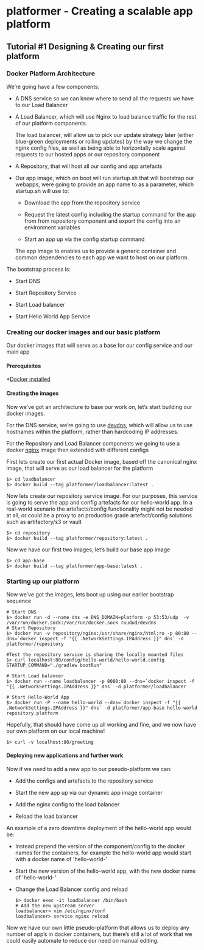 # platformer - Creating a scalable app platform

## Tutorial #1 Designing & Creating our first platform
### Docker Platform Architecture
We’re going have a few components:
* A DNS service so we can know where to send all the requests we have to our Load Balancer

* A Load Balancer, which will use Nginx to load balance traffic for the rest of our platform components.
    
    The load balancer, will allow us to pick our update strategy later (either blue-green deployments or rolling updates) by the way we change the nginx config files, as well as being able to horizontally scale against requests to our hosted apps or our repository component

* A Repository, that will host all our config and app artefacts

* Our app image, which on boot will run startup.sh that will bootstrap our webapps, were going to provide an app name to as a parameter, which startup.sh will use to:

    * Download the app from the repository service

    * Request the latest config including the startup command for the app from from repository component and export the config into an environment variables

    * Start an app up via the config startup command

    The app image to enables us to provide a generic container and common dependencies to each app we want to host on our platform.


The bootstrap process is:

* Start DNS

* Start Repository Service

* Start Load balancer

* Start Hello World App Service


### Creating our docker images and our basic platform
Our docker images that will serve as a base for our config service and our main app

#### Prerequisites
*[Docker installed](https://www.docker.com/)

#### Creating the images
Now we’ve got an architecture to base our work on, let’s start building our docker images.

For the DNS service, we’re going to use [devdns](https://github.com/ruudud/devdns), which will allow us to use hostnames within the platform, rather than hardcoding IP addresses.

For the Repository and Load Balancer components we going to use a docker [nginx](https://docs.docker.com/samples/library/nginx/) image then extended with different configs


First lets create our first actual Docker image, based off the canonical nginx image, that will serve as our load balancer for the platform

```
$> cd loadbalancer
$> docker build --tag platformer/loadbalancer:latest .
```

Now lets create our repository service image. For our purposes, this service is going to serve the app and config artefacts for our hello-world app. In a real-world scenario the artefacts/config functionality might not be needed at all, or could be a proxy to an production grade artefact/config solutions such as artifactory/s3 or vault

```
$> cd repository
$> docker build --tag platformer/repository:latest .
```

Now we have our first two images, let’s build our base app image

```
$> cd app-base
$> docker build --tag platformer/app-base:latest .
```

### Starting up our platform

Now we’ve got the images, lets boot up using our earlier bootstrap sequence
```
# Start DNS 
$> docker run -d --name dns -e DNS_DOMAIN=platform -p 53:53/udp  -v /var/run/docker.sock:/var/run/docker.sock ruudud/devdns
# Start Repository
$> docker run -v repository/nginx:/usr/share/nginx/html:ro -p 80:80 --dns=`docker inspect -f "{{ .NetworkSettings.IPAddress }}" dns` -d platformer/repository

#Test the repository service is sharing the locally mounted files
$> curl localhost:80/config/hello-world/hello-world.config
STARTUP_COMMAND="./gradlew bootRun"

# Start Load balancer
$> docker run --name loadbalancer -p 8080:80 --dns=`docker inspect -f "{{ .NetworkSettings.IPAddress }}" dns` -d platformer/loadbalancer

# Start Hello-World App
$> docker run -P --name hello-world --dns=`docker inspect -f "{{ .NetworkSettings.IPAddress }}" dns` -d platformer/app-base hello-world repository.platform
```

Hopefully, that should have come up all working and fine, and we now have our own 
platform on our local machine!
```
$> curl -v localhost:80/greeting
```

#### Deploying new applications and further work
Now if we need to add a new app to our pseudo-platform we can:
* Add the configs and artefacts to the repository service

* Start the new app up via our dynamic app image container

* Add the nginx config to the load balancer

* Reload the load balancer

An example of a zero downtime deployment of the hello-world app would be:

* Instead prepend the version of the component/config to the docker names for the containers, for example the hello-world app would start with a docker name of 'hello-world-<version>'

* Start the new version of the hello-world app, with the new docker name of 'hello-world-<version-2>'

* Change the Load Balancer config and reload 
    ```
    $> docker exec -it loadbalancer /bin/bash
    # Add the new upstream server
    loadbalancer> vim /etc/nginx/conf
    loadbalancer> service nginx reload
    ```
 

Now we have our own little pseudo-platform that allows us to deploy any number of app’s in docker containers, but there’s still a lot of work that we could easily automate to reduce our need on manual editing. 
